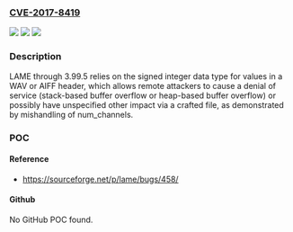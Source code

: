 ### [CVE-2017-8419](https://cve.mitre.org/cgi-bin/cvename.cgi?name=CVE-2017-8419)
![](https://img.shields.io/static/v1?label=Product&message=n%2Fa&color=blue)
![](https://img.shields.io/static/v1?label=Version&message=n%2Fa&color=blue)
![](https://img.shields.io/static/v1?label=Vulnerability&message=n%2Fa&color=brighgreen)

### Description

LAME through 3.99.5 relies on the signed integer data type for values in a WAV or AIFF header, which allows remote attackers to cause a denial of service (stack-based buffer overflow or heap-based buffer overflow) or possibly have unspecified other impact via a crafted file, as demonstrated by mishandling of num_channels.

### POC

#### Reference
- https://sourceforge.net/p/lame/bugs/458/

#### Github
No GitHub POC found.

